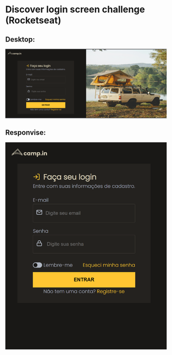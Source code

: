 # Discover login screen challenge (Rocketseat)

## Desktop:
![image](https://raw.githubusercontent.com/GabhPadilha02/tela-de-login-camping/main/prints/desktop.png)

## Responvise:
![image](https://raw.githubusercontent.com/GabhPadilha02/tela-de-login-camping/main/prints/responsive.png)

